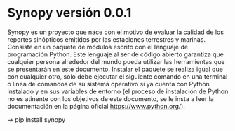 
# Synopy versión 0.0.1

Synopy es un proyecto que nace con el motivo de evaluar la calidad de los reportes sinópticos emitidos por las estaciones terrestres y marinas. Consiste en un paquete de módulos escrito con el lenguaje de programación Python. Este lenguaje al ser de código abierto garantiza que cualquier persona alrededor del mundo pueda utilizar las herramientas que se presentarán en este documento. Instalar el paquete se realiza igual que con cualquier otro, solo debe ejecutar el siguiente comando en una terminal o línea de comandos de su sistema operativo si ya cuenta con Python instalado y en sus variables de entorno (el proceso de instalación de Python no es atinente con los objetivos de este documento, se le insta a leer la documentación en la página oficial https://www.python.org/).

-> pip install synopy